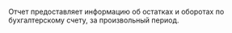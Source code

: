 ﻿Отчет предоставляет информацию об остатках и оборотах по бухгалтерскому счету, за произвольный период.
